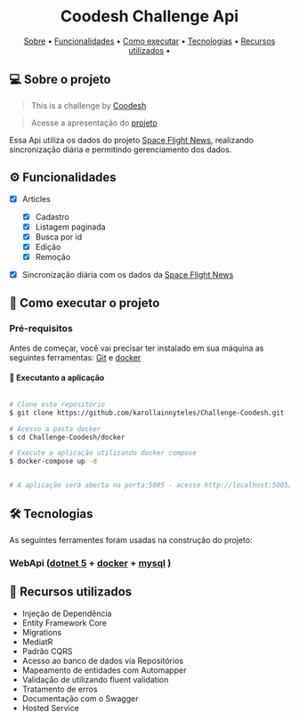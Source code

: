 <h1 align="center">  Coodesh Challenge Api </h1>

<p align="center">
 <a href="#-sobre-o-projeto">Sobre</a> •
 <a href="#%EF%B8%8F-funcionalidades">Funcionalidades</a> •
 <a href="#-como-executar-o-projeto">Como executar</a> • 
 <a href="#-tecnologias">Tecnologias</a> • 
 <a href="#-recursos-utilizados">Recursos utilizados</a> • 
</p>


## 💻 Sobre o projeto


>  This is a challenge by [Coodesh](https://coodesh.com/)

>  Acesse a apresentação do [projeto](https://www.loom.com/share/8610efa74ac646e69369582b7f39627d)


Essa Api utiliza os dados do projeto [Space Flight News](https://api.spaceflightnewsapi.net/v3/documentation), realizando sincronização diária e permitindo gerenciamento dos dados.


## ⚙️ Funcionalidades

- [x] Articles
  - [x] Cadastro 
  - [x] Listagem paginada
  - [x] Busca por id
  - [x] Edição
  - [x] Remoção
- [x] Sincronização diária com os dados da [Space Flight News](https://api.spaceflightnewsapi.net/v3/documentation)



## 🚀 Como executar o projeto


### Pré-requisitos

Antes de começar, você vai precisar ter instalado em sua máquina as seguintes ferramentas:
[Git](https://git-scm.com) e [docker](https://www.docker.com/) 


#### 🧭 Executanto a aplicação

```bash

# Clone este repositório
$ git clone https://github.com/karollainnyteles/Challenge-Coodesh.git

# Acesso a pasta docker
$ cd Challenge-Coodesh/docker

# Execute a aplicação utilizando docker compose
$ docker-compose up -d


# A aplicação será aberta na porta:5005 - acesse http://localhost:5005/swagger/index.html

```

## 🛠 Tecnologias

As seguintes ferramentes foram usadas na construção do projeto:


### **WebApi** ([dotnet 5](https://dotnet.microsoft.com/en-us/download/dotnet/5.0) + [docker](https://www.docker.com/) + [mysql](https://www.mysql.com/) )


## 📌 Recursos utilizados
 
- Injeção de Dependência
- Entity Framework Core
- Migrations
- MediatR
- Padrão CQRS
- Acesso ao banco de dados via Repositórios
- Mapeamento de entidades com Automapper
- Validação de utilizando fluent validation
- Tratamento de erros
- Documentação com o Swagger
- Hosted Service

